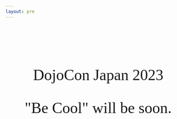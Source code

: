 ```yaml
---
layout: pre
---
```

<div style="text-align: center;font-size: 3em;font-family: 'Space Mono';">
    <div style="margin-top: 3em">DojoCon Japan 2023</div>
    <div style="margin-top: 1em">"Be Cool" will be soon.</div>
</div>